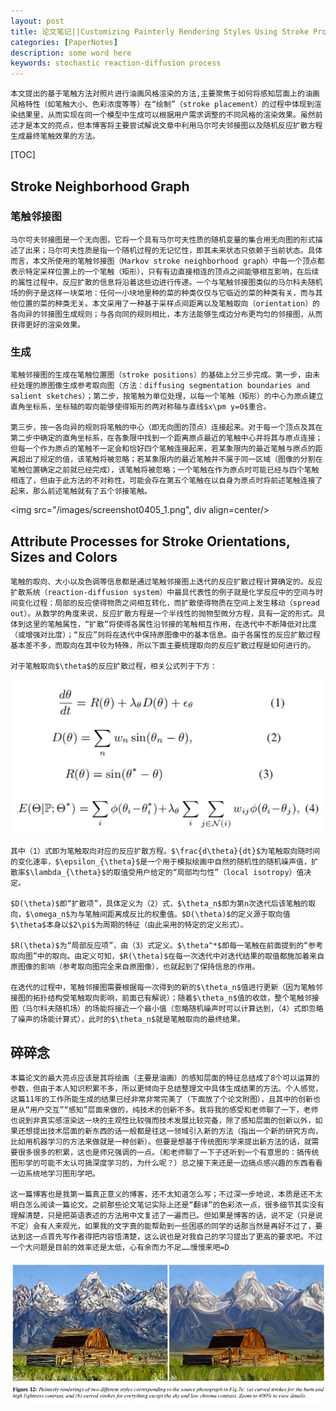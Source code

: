 ```yaml
---
layout: post
title: 论文笔记||Customizing Painterly Rendering Styles Using Stroke Processes
categories: [PaperNotes]
description: some word here
keywords: stochastic reaction-diffusion process
---
```


    本文提出的基于笔触方法对照片进行油画风格渲染的方法,主要聚焦于如何将感知层面上的油画风格特性（如笔触大小、色彩浓度等等）在“绘制”（stroke placement）的过程中体现到渲染结果里，从而实现在同一个模型中生成可以根据用户需求调整的不同风格的渲染效果。虽然前述才是本文的亮点，但本博客将主要尝试解说文章中利用马尔可夫邻接图以及随机反应扩散方程生成最终笔触效果的方法。

[TOC]

## Stroke Neighborhood Graph

### 笔触邻接图

    马尔可夫邻接图是一个无向图，它将一个具有马尔可夫性质的随机变量的集合用无向图的形式描述了出来；马尔可夫性质是指一个随机过程的无记忆性，即其未来状态只依赖于当前状态。具体而言，本文所使用的笔触邻接图（Markov stroke neighborhood graph）中每一个顶点都表示特定采样位置上的一个笔触（矩形），只有有边直接相连的顶点之间能够相互影响，在后续的属性过程中，反应扩散的信息将沿着这些边进行传递。一个与笔触邻接图类似的马尔科夫随机场的例子是这样一块菜地：任何一小块地里种的菜的种类仅仅与它临近的菜的种类有关，而与其他位置的菜的种类无关。本文采用了一种基于采样点间距离以及笔触取向（orientation）的各向异的邻接图生成规则；与各向同的规则相比，本方法能够生成边分布更均匀的邻接图，从而获得更好的渲染效果。

### 生成

    笔触邻接图的生成在笔触位置图（stroke positions）的基础上分三步完成。第一步，由未经处理的原图像生成参考取向图（方法：diffusing segmentation boundaries and salient sketches）；第二步，按笔触为单位处理，以每一个笔触（矩形）的中心为原点建立直角坐标系，坐标轴的取向能够使得矩形的两对称轴与直线$x\pm y=0$重合。

    第三步，按一各向异的规则将笔触的中心（即无向图的顶点）连接起来。对于每一个顶点及其在第二步中确定的直角坐标系，在各象限中找到一个距离原点最近的笔触中心并将其与原点连接；但每一个作为原点的笔触不一定会和恰好四个笔触连接起来，若某象限内的最近笔触与原点的距离超出了规定的值，该笔触将被忽略；若某象限内的最近笔触并不属于同一区域（图像的分割在笔触位置确定之前就已经完成），该笔触将被忽略；一个笔触在作为原点时可能已经与四个笔触相连了，但由于此方法的不对称性，可能会存在第五个笔触在以自身为原点时将前述笔触连接了起来，那么前述笔触就有了五个邻接笔触。

<img src="/images/screenshot0405_1.png", div align=center/>

## Attribute Processes for Stroke Orientations, Sizes and Colors

    笔触的取向、大小以及色调等信息都是通过笔触邻接图上迭代的反应扩散过程计算确定的。反应扩散系统（reaction-diffusion system）中最具代表性的例子就是化学反应中的空间与时间变化过程：局部的反应使得物质之间相互转化，而扩散使得物质在空间上发生移动（spread out）。从数学的角度来说，反应扩散方程是一个半线性的抛物型微分方程，具有一定的形式。具体到这里的笔触属性，“扩散”将使得各属性沿邻接的笔触相互作用，在迭代中不断降低对比度（或增强对比度）；“反应”则将在迭代中保持原图像中的基本信息。由于各属性的反应扩散过程基本差不多，而取向在其中较为特殊，所以下面主要梳理取向的反应扩散过程是如何进行的。

    对于笔触取向$\theta$的反应扩散过程，相关公式列于下方：

<img src="/images/screenshot0405_3.png" div align=center/>

    其中（1）式即为笔触取向对应的反应扩散方程。$\frac{d\theta}{dt}$为笔触取向随时间的变化速率，$\epsilon_{\theta}$是一个用于模拟绘画中自然的随机性的随机噪声值，扩散率$\lambda_{\theta}$的取值受用户给定的“局部均匀性”（local isotropy）值决定。

    $D(\theta)$即“扩散项”，具体定义为（2）式，$\theta_n$即为第n次迭代后该笔触的取向，$\omega_n$为与笔触间距离成反比的权重值。$D(\theta)$的定义源于取向值$\theta$本身以$2\pi$为周期的特征（由此采用的特定的定义形式）。

    $R(\theta)$为“局部反应项”，由（3）式定义。$\theta^*$即每一笔触在前面提到的“参考取向图”中的取向。由定义可知，$R(\theta)$在每一次迭代中对迭代结果的取值都施加着来自原图像的影响（参考取向图完全来自原图像），也就起到了保持信息的作用。

    在迭代的过程中，笔触邻接图需要根据每一次得到的新的$\theta_n$值进行更新（因为笔触邻接图的拓扑结构受笔触取向影响，前面已有解说）；随着$\theta_n$值的收敛，整个笔触邻接图（马尔科夫随机场）的场能将接近一个最小值（忽略随机噪声时可以计算达到，（4）式即忽略了噪声的场能计算式），此时的$\theta_n$就是笔触取向的最终结果。

## 碎碎念

    本篇论文的最大亮点应该是其将绘画（主要是油画）的感知层面的特征总结成了8个可以运算的参数，但由于本人知识积累不多，所以更倾向于总结整理文中具体生成结果的方法。个人感觉，这篇11年的工作所能生成的结果已经非常非常完美了（下面放了个论文附图），且其中的创新也是从“用户交互”“感知”层面来做的，纯技术的创新不多。我将我的感受和老师聊了一下，老师也说到非真实感渲染这一块的主观性比较强而技术发展比较完备，除了感知层面的创新以外，如果还想提出技术层面的新东西的话一般都是往这一领域引入新的方法（指出一个新的研究方向，比如用机器学习的方法来做就是一种创新）。但要是想基于传统图形学来提出新方法的话，就需要很多很多的积累，这也是师兄强调的一点。（和老师聊了一下子还听到一个有意思的：搞传统图形学的可能不太认可搞深度学习的，为什么呢？）总之接下来还是一边搞点感兴趣的东西看看一边系统地学习图形学吧。

    这一篇博客也是我第一篇真正意义的博客，还不太知道怎么写；不过深一步地说，本质是还不太明白怎么阅读一篇论文。之前那些论文笔记实际上还是“翻译”的色彩浓一点，很多细节其实没有理解清楚，只是把英语表述的方法用中文复述了一遍而已。但如果是博客的话，说不定（只是说不定）会有人来观光，如果我的文字真的能帮助到一些困惑的同学的话那当然是再好不过了，要达到这一点首先写作者得把内容悟清楚，这么说也是对我自己的学习提出了更高的要求吧。不过一个大问题是目前的效率还是太低，心有余而力不足……慢慢来吧=D

<img src="/images/screenshot0405_2.png" div align=center/>

